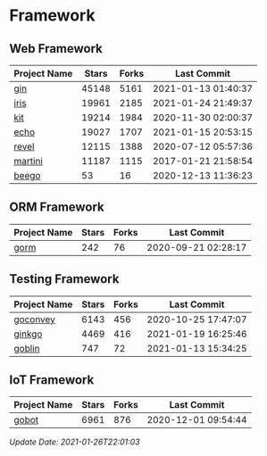 # Framework

## Web Framework
| Project Name | Stars | Forks | Last Commit |
| ------------ | ----- | ----- | ----------- |
| [gin](https://github.com/gin-gonic/gin) | 45148 | 5161 | 2021-01-13 01:40:37 |
| [iris](https://github.com/kataras/iris) | 19961 | 2185 | 2021-01-24 21:49:37 |
| [kit](https://github.com/go-kit/kit) | 19214 | 1984 | 2020-11-30 02:00:37 |
| [echo](https://github.com/labstack/echo) | 19027 | 1707 | 2021-01-15 20:53:15 |
| [revel](https://github.com/revel/revel) | 12115 | 1388 | 2020-07-12 05:57:36 |
| [martini](https://github.com/go-martini/martini) | 11187 | 1115 | 2017-01-21 21:58:54 |
| [beego](https://github.com/astaxie/beego) | 53 | 16 | 2020-12-13 11:36:23 |

## ORM Framework
| Project Name | Stars | Forks | Last Commit |
| ------------ | ----- | ----- | ----------- |
| [gorm](https://github.com/jinzhu/gorm) | 242 | 76 | 2020-09-21 02:28:17 |

## Testing Framework
| Project Name | Stars | Forks | Last Commit |
| ------------ | ----- | ----- | ----------- |
| [goconvey](https://github.com/smartystreets/goconvey) | 6143 | 456 | 2020-10-25 17:47:07 |
| [ginkgo](https://github.com/onsi/ginkgo) | 4469 | 416 | 2021-01-19 16:25:46 |
| [goblin](https://github.com/franela/goblin) | 747 | 72 | 2021-01-13 15:34:25 |

## IoT Framework
| Project Name | Stars | Forks | Last Commit |
| ------------ | ----- | ----- | ----------- |
| [gobot](https://github.com/hybridgroup/gobot) | 6961 | 876 | 2020-12-01 09:54:44 |

*Update Date: 2021-01-26T22:01:03*